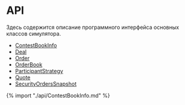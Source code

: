 # API


Здесь содержится описание программного интерфейса основных классов симулятора.

* [ContestBookInfo](#ContestBookInfo)
* [Deal](Deal.md)
* [Order](Order.md)
* [OrderBook](OrderBook.md)
* [ParticipantStrategy](ParticipantStrategy.md)
* [Quote](Quote.md)
* [SecurityOrdersSnapshot](SecurityOrdersSnapshot.md)

{% import "./api/ContestBookInfo.md" %}
